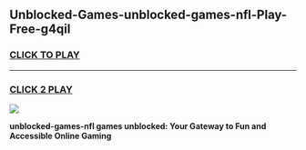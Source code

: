 
## Unblocked-Games-unblocked-games-nfl-Play-Free-g4qil
<h3>
<a href="https://premium76.site?title=unblocked-games-nfl&ref=15A">CLICK TO PLAY</a></h3>
<hr>

<h3>
<a href="https://premium76.site?title=unblocked-games-nfl&ref=15A">CLICK 2 PLAY</a>
  
</h3>

<a href="https://premium76.site?title=unblocked-games-nfl&ref=15A"><img src="https://clearcache.store/games.png"></a>


**unblocked-games-nfl games unblocked: Your Gateway to Fun and Accessible Online Gaming**
